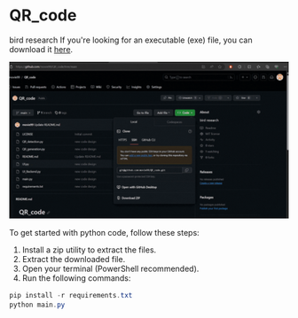 # QR_code
bird research
If you're looking for an executable (exe) file, you can download it [here](https://drive.google.com/file/d/1mYX47rh14i5Rq76dSzQYOAS08sV-ZgTr/view?usp=sharing).


![Image Alt Text](https://github.com/movie99/QR_code/raw/main/Untitled%20design.gif)


To get started with python code, follow these steps:

1. Install a zip utility to extract the files.
2. Extract the downloaded file.
3. Open your terminal (PowerShell recommended).
4. Run the following commands:

```powershell
pip install -r requirements.txt
python main.py
